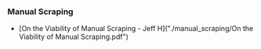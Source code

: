 ### Manual Scraping
- [On the Viability of Manual Scraping - Jeff H]("./manual_scraping/On the Viability of Manual Scraping.pdf")
